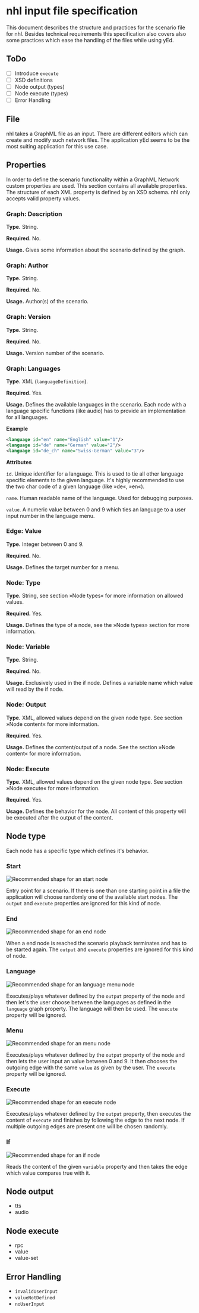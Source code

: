 # nhl input file specification

This document describes the structure and practices for the scenario file for nhl. Besides technical requirements this specification also covers also some practices which ease the handling of the files while using yEd.

## ToDo

- [ ] Introduce `execute`
- [ ] XSD definitions
- [ ] Node output (types)
- [ ] Node execute (types)
- [ ] Error Handling

## File

nhl takes a GraphML file as an input. There are different editors which can create and modify such network files. The application yEd seems to be the most suiting application for this use case.


## Properties

In order to define the scenario functionality within a GraphML Network custom properties are used. This section contains all available properties. The structure of each XML property is defined by an XSD schema. nhl only accepts valid property values.

### Graph: Description 

**Type.** String.

**Required.** No.

**Usage.** Gives some information about the scenario defined by the graph.


### Graph: Author

**Type.** String.

**Required.** No.

**Usage.** Author(s) of the scenario.


### Graph: Version

**Type.** String.

**Required.** No.

**Usage.** Version number of the scenario.


### Graph: Languages

**Type.** XML (`languageDefinition`).

**Required.** Yes.

**Usage.** Defines the available languages in the scenario. Each node with a language specific functions (like audio) has to provide an implementation for all languages.

**Example** 

```xml
<language id="en" name="English" value="1"/>
<language id="de" name="German" value="2"/>
<language id="de_ch" name="Swiss-German" value="3"/>
```

**Attributes**

`id`. Unique identifier for a language. This is used to tie all other language specific elements to the given language. It's highly recommended to use the two char code of a given language (like »de«, »en«).

`name`. Human readable name of the language. Used for debugging purposes.

`value`. A numeric value between 0 and 9 which ties an language to a user input number in the language menu.


### Edge: Value

**Type.** Integer between 0 and 9.

**Required.** No.

**Usage.** Defines the target number for a menu.


### Node: Type

**Type.** String, see section »Node types« for more information on allowed values.

**Required.** Yes.

**Usage.** Defines the type of a node, see the »Node types» section for more information.


### Node: Variable

**Type.** String.

**Required.** No.

**Usage.** Exclusively used in the if node. Defines a variable name which value will read by the if node.


### Node: Output

**Type.** XML, allowed values depend on the given node type. See section »Node content« for more information. 

**Required.** Yes.

**Usage.** Defines the content/output of a node. See the section »Node content« for more information.


### Node: Execute

**Type.** XML, allowed values depend on the given node type. See section »Node execute« for more information. 

**Required.** Yes.

**Usage.** Defines the behavior for the node. All content of this property will be executed after the output of the content.


## Node type

Each node has a specific type which defines it's behavior.

### Start

![Recommended shape for an start node](start_end.png)

Entry point for a scenario. If there is one than one starting point in a file the application will choose randomly one of the available start nodes. The `output` and `execute` properties are ignored for this kind of node.


### End

![Recommended shape for an end node](start_end.png)

When a end node is reached the scenario playback terminates and has to be started again. The `output` and `execute` properties are ignored for this kind of node.


### Language

![Recommended shape for an language menu node](language.png)

Executes/plays whatever defined by the `output` property of the node and then let's the user choose between the languages as defined in the `language` graph property. The language will then be used. The `execute` property will be ignored.


### Menu

![Recommended shape for an menu node](menu.png)

Executes/plays whatever defined by the `output` property of the node and then lets the user input an value between 0 and 9. It then chooses the outgoing edge with the same `value` as given by the user. The `execute` property will be ignored.


### Execute

![Recommended shape for an execute node](content.png)

Executes/plays whatever defined by the `output` property, then executes the content of `execute` and finishes by following the edge to the next node. If multiple outgoing edges are present one will be chosen randomly.


### If

![Recommended shape for an if node](if.png)

Reads the content of the given `variable` property and then takes the edge which value compares true with it.


## Node output

- tts
- audio


## Node execute

- rpc
- value
- value-set


## Error Handling

- `invalidUserInput`
- `valueNotDefined`
- `noUserInput`